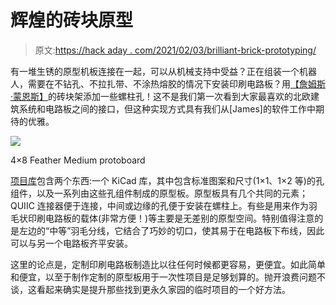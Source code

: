 # 辉煌的砖块原型

> 原文:[https://hack aday . com/2021/02/03/brilliant-brick-prototyping/](https://hackaday.com/2021/02/03/brilliant-brick-prototyping/)

有一堆生锈的原型机板连接在一起，可以从机械支持中受益？正在组装一个机器人，需要在不钻孔、不拉扎带、不涂热熔胶的情况下安装印刷电路板？用[【詹姆斯·蒙恩斯】](https://lab.jamesmunns.com/projects/brick-mount.html#brick-mount)的砖块架添加一些螺柱孔！这不是我们第一次看到大家最喜欢的北欧建筑系统和电路板之间的接口，但这种实现方式具有我们从[James]的软件工作中期待的优雅。

![](../Images/ed42cbb3eeb738781405ede29364a25e.png)

4×8 Feather Medium protoboard

[项目库](https://github.com/jamesmunns/brick-mount)包含两个东西:一个 KiCad 库，其中包含标准图案和尺寸(1×1、1×2 等)的孔组件，以及一系列由这些孔组件制成的原型板。原型板具有几个共同的元素；QUIIC 连接器便于连接，中间或边缘的孔便于安装在螺柱上。有些是用来作为羽毛状印刷电路板的载体(非常方便！)等主要是无差别的原型空间。特别值得注意的是左边的“中等”羽毛分线，它结合了巧妙的切口，使其易于在电路板下布线，因此可以与另一个电路板齐平安装。

这里的论点是，定制印刷电路板制造比以往任何时候都更容易，更便宜。如此简单和便宜，以至于制作定制的原型板用于一次性项目是足够划算的。抛开浪费问题不谈，这看起来确实是提升那些找到更永久家园的临时项目的一个好方法。